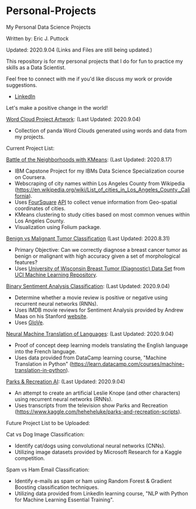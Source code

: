 # Personal-Projects
My Personal Data Science Projects

Written by: Eric J. Puttock

Updated: 2020.9.04 (Links and Files are still being updated.)

This repository is for my personal projects that I do for fun to practice my skills as a Data Scientist.

Feel free to connect with me if you'd like discuss my work or provide suggestions.
- [LinkedIn](https://www.linkedin.com/in/ejputtock/)

Let's make a positive change in the world!

[Word Cloud Project Artwork](https://github.com/EJPanda/Personal-Projects/tree/master/EJP%20-%20Word%20Cloud%20Project%20Artwork): (Last Updated: 2020.9.04)
- Collection of panda Word Clouds generated using words and data from my projects.


Current Project List:

[Battle of the Neighborhoods with KMeans](https://github.com/EJPanda/Personal-Projects/tree/master/EJP%20-%20Battle%20of%20the%20Neighborhoods%20with%20KMeans): (Last Updated: 2020.8.17)
- IBM Capstone Project for my IBMs Data Science Specialization course on Coursera.
- Webscraping of city names within Los Angeles County from Wikipedia (https://en.wikipedia.org/wiki/List_of_cities_in_Los_Angeles_County,_California).
- Uses [FourSquare](https://foursquare.com/) [API](https://developer.foursquare.com/docs/places-api/endpoints/) to collect venue information from Geo-spatial coordinates of cities.
- KMeans clustering to study cities based on most common venues within Los Angeles County.
- Visualization using Folium package.

[Benign vs Malignant Tumor Classification](https://github.com/EJPanda/Personal-Projects/tree/master/EJP%20-%20Benign%20vs%20Malignant%20Tumor%20Classification) (Last Updated: 2020.8.31)
- Primary Objective: Can we correctly diagnose a breast cancer tumor as benign or malignant with high accuracy given a set of morphological features?
- Uses [University of Wisconsin Breast Tumor (Diagnostic) Data Set](https://archive.ics.uci.edu/ml/datasets/Breast+Cancer+Wisconsin+%28Diagnostic%29) from [UCI Machine Learning Repository](https://archive.ics.uci.edu/ml/index.php).

[Binary Sentiment Analysis Classification](https://github.com/EJPanda/Personal-Projects/tree/master/EJP%20-%20Binary%20Sentiment%20Analysis%20Classification): (Last Updated: 2020.9.04)
- Determine whether a movie review is positive or negative using recurrent neural networks (RNNs).
- Uses IMDB movie reviews for Sentiment Analysis provided by Andrew Maas on his Stanford [website](https://ai.stanford.edu/~amaas/data/sentiment/index.html).
- Uses [GloVe](https://nlp.stanford.edu/projects/glove/).

[Neural Machine Translation of Languages](https://github.com/EJPanda/Personal-Projects/tree/master/EJP%20-%20Neural%20Machine%20Translation%20of%20Languages): (Last Updated: 2020.9.04)
- Proof of concept deep learning models translating the English language into the French language.
- Uses data provided from DataCamp learning course, "Machine Translation in Python" (https://learn.datacamp.com/courses/machine-translation-in-python).

[Parks & Recreation AI](https://github.com/EJPanda/Personal-Projects/tree/master/EJP%20-%20Parks%20%26%20Recreation%20AI): (Last Updated: 2020.9.04)
- An attempt to create an artificial Leslie Knope (and other characters) using recurrent neural networks (RNNs).
- Uses transcripts from the television show Parks and Recreation (https://www.kaggle.com/heheheluke/parks-and-recreation-scripts).

Future Project List to be Uploaded:

Cat vs Dog Image Classification:
- Identify cat/dogs using convolutional neural networks (CNNs).
- Utilizing image datasets provided by Microsoft Research for a Kaggle competition.

Spam vs Ham Email Classification:
- Identify e-mails as spam or ham using Random Forest & Gradient Boosting classification techniques.
- Utilizing data provided from LinkedIn learning course, "NLP with Python for Machine Learning Essential Training".
